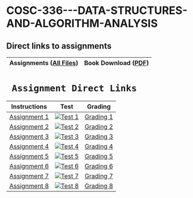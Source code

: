 # COSC-336---DATA-STRUCTURES-AND-ALGORITHM-ANALYSIS
## Direct links to assignments


| Assignments ([All Files](https://github.com/Bab-exe/COSC-336---DATA-STRUCTURES-AND-ALGORITHM-ANALYSIS/tree/main/Assignments)) |  Book Download ([PDF](https://github.com/Bab-exe/COSC-336---DATA-STRUCTURES-AND-ALGORITHM-ANALYSIS/blob/29a9d3ea6b27e2220c7e3536e7c592d8d94b1d68/Thomas%20H.%20Cormen%2C%20Charles%20E.%20Leiserson%2C%20Ronald%20L.%20Rivest%2C%20Clifford%20Stein%20-%20Introduction%20to%20Algorithms-The%20MIT%20Press%20(2022).pdf)) |
| - | - |


# **` Assignment Direct Links`** 

| Instructions | Test | Grading | 
|-|-|-|
| [Assignment 1](Assignments/Assignment_1/assign1.pdf) | [![Test 1](https://github.com/Bab-exe/COSC-336---DATA-STRUCTURES-AND-ALGORITHM-ANALYSIS/actions/workflows/Test%201.yml/badge.svg)](https://github.com/Bab-exe/COSC-336---DATA-STRUCTURES-AND-ALGORITHM-ANALYSIS/actions/workflows/Test%201.yml) | [Grading 1](Assignments/Assignment_1/Assignment1%20Grading.pdf) |
| [Assignment 2](Assignments/Assignment_2/assign2.pdf) | [![Test 2](https://github.com/Bab-exe/COSC-336---DATA-STRUCTURES-AND-ALGORITHM-ANALYSIS/actions/workflows/Test%202.yml/badge.svg)](https://github.com/Bab-exe/COSC-336---DATA-STRUCTURES-AND-ALGORITHM-ANALYSIS/actions/workflows/Test%202.yml) | [Grading 2](Assignments/Assignment_2/Assignment2%20Grading.pdf) |
| [Assignment 3](Assignments/Assignment_3/assign3.pdf) | [![Test 3](https://github.com/Bab-exe/COSC-336---DATA-STRUCTURES-AND-ALGORITHM-ANALYSIS/actions/workflows/Test%203.yml/badge.svg)](https://github.com/Bab-exe/COSC-336---DATA-STRUCTURES-AND-ALGORITHM-ANALYSIS/actions/workflows/Test%203.yml) | [Grading 3](Assignments/Assignment_3/Assignment%203%20Grading.pdf) |
| [Assignment 4](Assignments/Assignment_4/assign4.pdf) | [![Test 4](https://github.com/Bab-exe/COSC-336---DATA-STRUCTURES-AND-ALGORITHM-ANALYSIS/actions/workflows/Test%204.yml/badge.svg)](https://github.com/Bab-exe/COSC-336---DATA-STRUCTURES-AND-ALGORITHM-ANALYSIS/actions/workflows/Test%204.yml) | [Grading 4](Assignments/Assignment_4/Assignment4%20Grading.pdf) |
| [Assignment 5](Assignments/Assignment_5/assign5.pdf) | [![Test 5](https://github.com/Bab-exe/COSC-336---DATA-STRUCTURES-AND-ALGORITHM-ANALYSIS/actions/workflows/Test%205.yml/badge.svg)](https://github.com/Bab-exe/COSC-336---DATA-STRUCTURES-AND-ALGORITHM-ANALYSIS/actions/workflows/Test%205.yml)  | [Grading 5](Assignments/Assignment_5/Assignment5%20Grading.pdf) |
| [Assignment 6](Assignments/Assignment_6/assign6.pdf) | [![Test 6](https://github.com/Bab-exe/COSC-336---DATA-STRUCTURES-AND-ALGORITHM-ANALYSIS/actions/workflows/Test%206.yml/badge.svg)](https://github.com/Bab-exe/COSC-336---DATA-STRUCTURES-AND-ALGORITHM-ANALYSIS/actions/workflows/Test%206.yml) | [Grading 6](Assignments/Assignment_6/Assignment6%20Grading.pdf) |
| [Assignment 7](Assignments/Assignment_7/assign7.pdf) | [![Test 7](https://github.com/Bab-exe/COSC-336---DATA-STRUCTURES-AND-ALGORITHM-ANALYSIS/actions/workflows/Test%207.yml/badge.svg)](https://github.com/Bab-exe/COSC-336---DATA-STRUCTURES-AND-ALGORITHM-ANALYSIS/actions/workflows/Test%207.yml) | [Grading 7](Assignments/Assignment_7/Assignment7%20Grading.pdf) |
| [Assignment 8](Assignments/Assignment_8/assign8.pdf) | [![Test 8](https://github.com/Bab-exe/COSC-336---DATA-STRUCTURES-AND-ALGORITHM-ANALYSIS/actions/workflows/Test%208.yml/badge.svg)](https://github.com/Bab-exe/COSC-336---DATA-STRUCTURES-AND-ALGORITHM-ANALYSIS/actions/workflows/Test%208.yml) | [Grading 8](Assignments/Assignment_8/Assignment8%20Grading.pdf) | 
